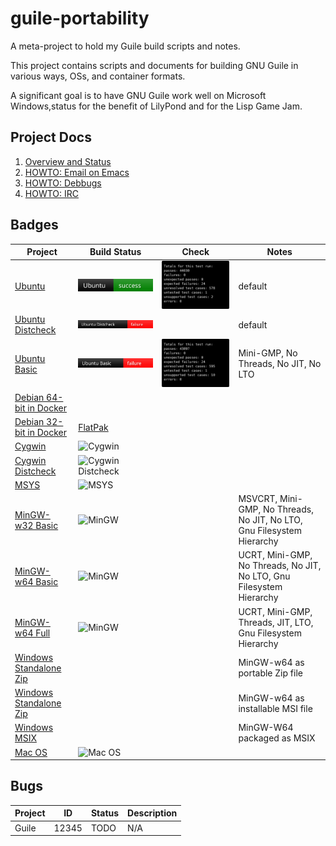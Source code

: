 # guile-portability
A meta-project to hold my Guile build scripts and notes.

This project contains scripts and documents for building GNU Guile in
various ways, OSs, and container formats.

A significant goal is to have GNU Guile work well on Microsoft
Windows,status for the benefit of LilyPond and for the Lisp Game Jam.

## Project Docs

1. [Overview and Status](docs/overview.md)
2. [HOWTO: Email on Emacs](docs/email.md)
3. [HOWTO: Debbugs](docs/debbugs.md)
4. [HOWTO: IRC](docs/irc.md)

## Badges

| Project                                                                                                | Build Status                                                                                                                               | Check                                                                                                                                        | Notes                                                                  |
|--------------------------------------------------------------------------------------------------------|--------------------------------------------------------------------------------------------------------------------------------------------|----------------------------------------------------------------------------------------------------------------------------------------------|------------------------------------------------------------------------|
| [Ubuntu](https://github.com/spk121/guile-portability/actions/workflows/ubuntu.yml)                     | ![Build Status](https://raw.githubusercontent.com/spk121/badges/master/spk121/guile-portability/master/ubuntu.svg?sanitize=true)           | ![Check](https://raw.githubusercontent.com/spk121/badges/master/spk121/guile-portability/master/ubuntu-check.svg?sanitize=true)              | default                                                                |
| [Ubuntu Distcheck](https://github.com/spk121/guile-portability/actions/workflows/ubuntu-distcheck.yml) | ![Build Status](https://raw.githubusercontent.com/spk121/badges/master/spk121/guile-portability/master/ubuntu_distcheck.svg?sanitize=true) |                                                                                                                                              | default                                                                |
| [Ubuntu Basic](https://github.com/spk121/guile-portability/actions/workflows/ubuntu-basic.yml)         | ![Build Status](https://raw.githubusercontent.com/spk121/badges/master/spk121/guile-portability/master/ubuntu-basic.svg?sanitize=true)     | ![Check](https://raw.githubusercontent.com/spk121/badges/master/spk121/guile-portability/master/ubuntu-basic-check.svg?sanitize=true) | Mini-GMP, No Threads, No JIT, No LTO                                   |
| [Debian 64-bit in Docker]()                                                                            |                                                                                                                                            |                                                                                                                                              |                                                                        |
| [Debian 32-bit in Docker]()                                                                            | [FlatPak]()                                                                                                                                |                                                                                                                                              |                                                                        |
| [Cygwin](https://github.com/spk121/guile-portability/actions/workflows/cygwin.yml)                     | ![Cygwin](https://github.com/spk121/guile-portability/actions/workflows/cygwin.yml/badge.svg)                                              |                                                                                                                                              |                                                                        |
| [Cygwin Distcheck](https://github.com/spk121/guile-portability/actions/workflows/cygwin-distcheck.yml) | ![Cygwin Distcheck](https://github.com/spk121/guile-portability/actions/workflows/cygwin-distcheck.yml/badge.svg)                          |                                                                                                                                              |                                                                        |
| [MSYS](https://github.com/spk121/guile-portability/actions/workflows/msys.yml)                         | ![MSYS](https://github.com/spk121/guile-portability/actions/workflows/msys.yml/badge.svg)                                                  |                                                                                                                                              |                                                                        |
| [MinGW-w32 Basic](https://github.com/spk121/guile-portability/actions/workflows/mingw-w32-basic.yml)   | ![MinGW](https://github.com/spk121/guile-portability/actions/workflows/mingw-w32-basic.yml/badge.svg)                                      |                                                                                                                                              | MSVCRT, Mini-GMP, No Threads, No JIT, No LTO, Gnu Filesystem Hierarchy |
| [MinGW-w64 Basic](https://github.com/spk121/guile-portability/actions/workflows/mingw-w64-basic.yml)   | ![MinGW](https://github.com/spk121/guile-portability/actions/workflows/mingw-w64-basic.yml/badge.svg)                                      |                                                                                                                                              | UCRT, Mini-GMP, No Threads, No JIT, No LTO, Gnu Filesystem Hierarchy   |
| [MinGW-w64 Full](https://github.com/spk121/guile-portability/actions/workflows/mingw-w64.yml)          | ![MinGW](https://github.com/spk121/guile-portability/actions/workflows/mingw-w64.yml/badge.svg)                                            |                                                                                                                                              | UCRT, Mini-GMP, Threads, JIT, LTO, Gnu Filesystem Hierarchy            |
| [Windows Standalone Zip]()                                                                             |                                                                                                                                            |                                                                                                                                              | MinGW-w64 as portable Zip file                                         |
| [Windows Standalone Zip]()                                                                             |                                                                                                                                            |                                                                                                                                              | MinGW-w64 as installable MSI file                                      |
| [Windows MSIX]()                                                                                       |                                                                                                                                            |                                                                                                                                              | MinGW-W64 packaged as MSIX                                             |
| [Mac OS](https://github.com/spk121/guile-portability/actions/workflows/macos.yml)                      | ![Mac OS](https://github.com/spk121/guile-portability/actions/workflows/macos.yml/badge.svg)                                               |                                                                                                                                              |                                                                        |

## Bugs

| Project | ID | Status | Description |
|---------|----|--------|-------------|
| Guile   | 12345 | TODO | N/A |

